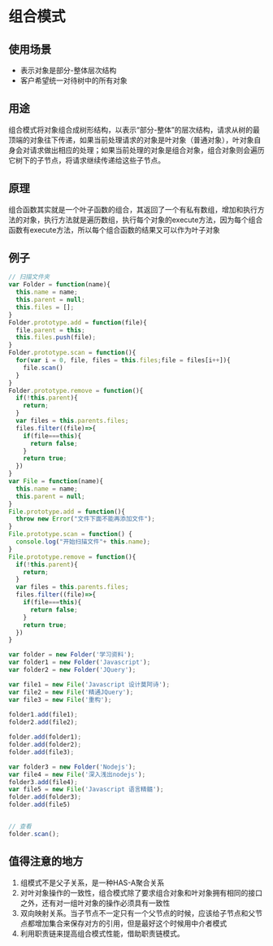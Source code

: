# 组合模式
## 使用场景
- 表示对象是部分-整体层次结构
- 客户希望统一对待树中的所有对象
## 用途
组合模式将对象组合成树形结构，以表示“部分-整体”的层次结构，请求从树的最顶端的对象往下传递，如果当前处理请求的对象是叶对象（普通对象），叶对象自身会对请求做出相应的处理；如果当前处理的对象是组合对象，组合对象则会遍历它树下的子节点，将请求继续传递给这些子节点。
## 原理
组合函数其实就是一个叶子函数的组合，其返回了一个有私有数组，增加和执行方法的对象，执行方法就是遍历数组，执行每个对象的execute方法，因为每个组合函数有execute方法，所以每个组合函数的结果又可以作为叶子对象
## 例子
```js
// 扫描文件夹
var Folder = function(name){
  this.name = name;
  this.parent = null;
  this.files = [];
}
Folder.prototype.add = function(file){
  file.parent = this;
  this.files.push(file);
}
Folder.prototype.scan = function(){
  for(var i = 0, file, files = this.files;file = files[i++]){
    file.scan()
  }
}
Folder.prototype.remove = function(){
  if(!this.parent){
    return;
  }
  var files = this.parents.files;
  files.filter((file)=>{
    if(file===this){
      return false;
    }
    return true;
  })
}
var File = function(name){
  this.name = name;
  this.parent = null;
}
File.prototype.add = function(){
  throw new Error("文件下面不能再添加文件");
}
File.prototype.scan = function() {
  console.log("开始扫描文件"+ this.name);
}
File.prototype.remove = function(){
  if(!this.parent){
    return;
  }
  var files = this.parents.files;
  files.filter((file)=>{
    if(file===this){
      return false;
    }
    return true;
  })
}

var folder = new Folder('学习资料');
var folder1 = new Folder('Javascript');
var folder2 = new Folder('JQuery');

var file1 = new File('Javascript 设计莫阿诗');
var file2 = new File('精通JQuery');
var file3 = new File('重构');
 
folder1.add(file1);
folder2.add(file2);

folder.add(folder1);
folder.add(folder2);
folder.add(file3);

var folder3 = new Folder('Nodejs');
var file4 = new File('深入浅出nodejs');
folder3.add(file4);
var file5 = new File('Javascript 语言精髓');
folder.add(folder3);
folder.add(file5)


// 查看
folder.scan();
```

## 值得注意的地方
1. 组模式不是父子关系，是一种HAS-A聚合关系
2. 对叶对象操作的一致性，组合模式除了要求组合对象和叶对象拥有相同的接口之外，还有对一组叶对象的操作必须具有一致性
3. 双向映射关系。当子节点不一定只有一个父节点的时候，应该给子节点和父节点都增加集合来保存对方的引用，但是最好这个时候用中介者模式
4. 利用职责链来提高组合模式性能，借助职责链模式。
